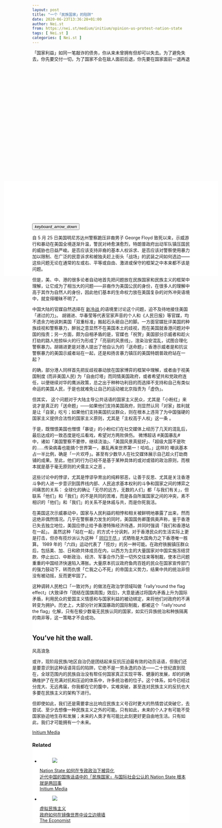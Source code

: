 ```yaml
---
layout: post
title: "一个「民族国家」的陷阱"
date: 2020-06-23T13:36:28+01:00
author: Nei.st
from: https://nei.st/medium/initium/opinion-us-protest-nation-state
tags: [ Nei.st ]
categories: [ Nei.st ]
---
```


<article class="no-header post-20866 post type-post status-publish format-standard hentry category-initium" id="post-20866">
 <div class="entry-content aesop-entry-content">
  <p class="blog-post__descriptionx">
   「国家利益」如同一笔敲诈的债务，你从来未曾拥有但却可以失去。为了避免失去，你先要交付一切，为了国家不会在敌人面前后退，你先要在国家面前一退再退
  </p>
  <span id="more-20866">
  </span>
  <div class="body-container">
   <div class="article-page js-article-page">
    <div class="GD-video-cover" style="transform: scale3d(1.1917, 1.1917, 1.1917) translate3d(0px, -77px, 0px);">
     <div class="aspectRatioPlaceholder" style="padding-bottom:66.66666666666666%;height: 0;">
      <div class="progressiveMedia" data-height="3648" data-width="5472">
       <img alt="" class="progressiveMedia-image" data-src="https://cdn.jsdelivr.net/gh/0nd1jyU39XQ/_/img/1/a287907ad4dc4254aacc068467ac1772.jpg" src="https://cdn.jsdelivr.net/gh/0nd1jyU39XQ/_/img/1/a287907ad4dc4254aacc068467ac1772.jpg"/>
      </div>
     </div>
    </div>
    <div class="gd-module">
     <div class="article-page--main js-cover-story" style="background-color: rgb(255, 255, 255); box-shadow: 0px 90.5px 0px 90.5px; color: rgb(255, 255, 255);">
      <div class="entry-hero">
       <div class="paragraph">
        <div class="article-page--header">
         <div class="article-page--header-title">
          <h1>
           一个「民族国家」的陷阱
          </h1>
         </div>
         <p class="article-page--subheader">
          明州黑人抗议，撑民众还是撑国家？
         </p>
        </div>
       </div>
       <p class="blog-post__description">
        「国家利益」如同一笔敲诈的债务，你从来未曾拥有但却可以失去。为了避免失去，你先要交付一切，为了国家不会在敌人面前后退，你先要在国家面前一退再退
       </p>
      </div>
     </div>
    </div>
    <div class="article-page--scroll_button-container js-scroll-btn--black hide" data-controls-color="ffcb0f">
     <button class="article-page--scroll_button">
      <i class="material-icons">
       keyboard_arrow_down
      </i>
     </button>
    </div>
    <div class="entry-content aesop-entry-content" style="background-color: #ffffff; position: relative;">
     <div class="article-section">
      <p>
       自 5 月 25 日美国明尼苏达州警察跪压非裔男子 George Floyd 致死以来，示威游行和暴动在美国全境逐渐升温，警民对峙愈演愈烈，特朗普政府出动军队镇压国民的威胁也日益严峻。是否应该支持非裔的基本人权诉求、是否应该对警察使用暴力加以限制、在广泛的民意诉求和被独夫赶上街头「战场」的武装之间如何选边——这些问题无论在通常的左或右、平等或自由、激进或保守的框架之中本来都不该是问题。
      </p>
      <p>
       但是，美、中、港的很多论者自动地首先把问题放在民族国家和民族主义的框架中理解，让它成为了相当大的问题——非裔作为美国公民的身份，在很多人的理解中高于其作为自然人的身份，因此他们基本的生命权力放在美国复杂的对外冲突语境中，就变得暧昧不明了。
      </p>
      <p>
       中国大陆的官媒自然选择在
       <a href="https://nei.st/medium/nytimes/the-new-cold-war-its-with-china-and-it-has-already-begun">
        新冷战
       </a>
       的语境里讨论这个问题，迫不及待地接住美国「递过的刀」。
       <span class="markup--p">
        胡锡进、华春莹等代表官家声音的个人和《人民日报》等官媒，均不遗余力地讽刺美国「双重标准」搬起石头砸自己的脚。一方面官媒批评美国的种族歧视和警察暴力，醉翁之意显然不在美国本土的歧视，而在美国就香港问题对中国的指责；另一方面，颇为自相矛盾的是，官媒也「祝贺」美国部分示威者和趁火打劫的路人抢掠纵火的行为形成了「亮丽的风景线」，渲染治安混乱，试图合理化警察暴力。胡锡进更是对港人提出了他自认为的「送命题」：香港示威者是和抗议警察暴力的美国示威者站在一起，还是和扬言暴力镇压的美国特朗普政府站在一起？
       </span>
      </p>
      <div class="code-block code-block-1" style="margin: 8px 0; clear: both;">
       <div class="container ads_KbHEVhh8Rw">
        <div class="card card--blog post-sidebar">
         <div class="card-body">
          <div class="logo_ngcontent-kty-0">
          </div>
          <div class="iframe-blocker U6XAMK63Vh00WqvF2BacIQ">
           <div class="background-h60B">
           </div>
           <div class="WumZiPCS4MeMw4pxQ">
           </div>
          </div>
         </div>
         <div class="card-footer">
          <div class="card-footer-wrapper" layout="row bottom-left">
          </div>
         </div>
        </div>
       </div>
      </div>
      <p>
       的确，部分港人同样首先把反歧视暴动放在国家博弈的框架中理解，或者由于视美国制度 (而非美国人民) 为「自由灯塔」而同情美国政府，或者希望共和党政府连任，以便继续对华的鹰派政策，总之出于种种功利目的而选择不支持和自己有类似命运的美国人民，于是也就难免让自己的运动被北京指责为「虚伪」。
      </p>
      <p>
       但其实，
       <span class="markup--p">
        这个问题对于大陆主导公共话语的国家主义民众，尤其是「小粉红」来说才是真正的「送命题」——如果他们支持美国政府，则显然认同「对家」胜利就是让「自家」吃亏；如果他们支持美国抗议群众，则在根本上违背了为中国强硬的国家主义提供合法性的国家主义原则，尤其是「主权高于人权」这一条
       </span>
       。
      </p>
      <p>
       <span class="markup--p">
        于是，既憎恨美国也憎恨「暴徒」的小粉红们在社交媒体上经历了几天的混乱后，最后达成的一致态度是吃瓜看戏，希望对方两败俱伤。
       </span>
       微博超话 #美国暴乱# 中，诸如「美国警察不要停，继续浇油」、「美国风景真挺好」、「超级大国不是吹的……传染病毒也能搞个世界第一，暴乱再来世界第一！哈哈。」这样的
       <span class="markup--p">
        嘲讽基本占一半比例，确是「一片欢呼」。甚至有少数华人在社交媒体展示自己趁火打劫商铺的成果。至此，他们的行为已经不是基于某种具体的或对或错的政治原则，而根本就是基于毫无原则的犬儒主义之恶
       </span>
       。
      </p>
      <p>
       这些讨论中的悖谬，尤其是悖谬孕育出的纯粹邪恶，让善于反思、尤其是关注香港斗争的人进一步意识到国界线内部、人民追求基本权利的斗争和国家之间的博弈之间痛苦的关系：
       <span class="markup--p">
        全球化的确让「无尽的远方，无数的人们」都「与我们有关」，但联系「他们」和「我们」的不是共同的苦难，而是各自所属国家之间的冲突，素不相识的「他们」和「我们」的关系不是休戚与共，而是你死我活。
       </span>
      </p>
      <p>
       <span class="markup--p">
        在美国这次示威暴动中，国家与人民利益的相悖和相关被鲜明地暴露了出来，然而这绝非偶然情况。几乎在警察暴力发生的同时，美国国务卿蓬佩奥声称，鉴于香港已失去独立地位，美国应停止给予香港特殊经济待遇，并同时强调「我们和香港站在一起」。
       </span>
       虽然这种「站在一起」的方式十分讽刺，对于香港民众的生活实际上更是打击，但亦有揽炒派认为这种「
       <a href="https://nei.st/medium/initium/opinion-hk-political-economical-situation">
        同归于尽
       </a>
       」式牺牲是大国角力之下香港唯一胜算。
       <span class="markup--p">
        1989 年的「六四」运动代表了「揽炒」的另一种可能。在政府铁腕镇压群众后，包括美、加、日和欧共体成员在内，以西方为主的大量国家对中国实施冻结贷款、停止出口、中断政治、经济、军事合作乃至一切外交往来等制裁，使本已问题重重的中国经济快速陷入滞胀。大量原本抗议政府鱼肉百姓的民众在国家宣传部门的强力鼓动下，转而仇恨「亡我之心不死」的帝国主义势力，结果中共的统治非但没有被动摇，反而更牢固了。
       </span>
      </p>
      <p>
       <span class="markup--p">
        这种调转人民枪口「一致对外」的做法在政治学领域叫做「rally'round the flag effect」(大致译作「团结在国旗周围」效应)，大意是通过将国内矛盾上升为国际矛盾，利用民众的爱国主义情感和与国家利益的被动绑定，来将他们对政府的不满转变为拥护。历史上，大部分针对某国暴政的国际制裁，都被这个「rally'round the flag」化解，只有在极少数毫无民族认同的国家，如实行异族统治和种族隔离的南非等，这一策略才不会成功。
       </span>
      </p>
      <div class="code-block code-block-1" style="margin: 8px 0; clear: both;">
       <div class="container ads_KbHEVhh8Rw">
        <div class="card card--blog post-sidebar">
         <div class="card-body">
          <div class="logo_ngcontent-kty-0">
          </div>
          <div class="iframe-blocker U6XAMK63Vh00WqvF2BacIQ">
           <div class="background-h60B">
           </div>
           <div class="WumZiPCS4MeMw4pxQ">
           </div>
          </div>
         </div>
         <div class="card-footer">
          <div class="card-footer-wrapper" layout="row bottom-left">
          </div>
         </div>
        </div>
       </div>
      </div>
      <div class="aesop-content-comp-wrap aesop-content-comp-columns-1" id="aesop-content-component">
       <div class="container img gfw edge">
        <div class="BarrierFailsafe__fullBarrier___2bFWd">
         <div class="aspectRatioPlaceholder nykpaywall">
          <div class="progressiveMedia" data-height="880" data-width="1040">
           <img alt="" class="progressiveMedia-image lazyload" data-src="https://cdn.jsdelivr.net/gh/0nd1jyU39XQ/_/img/1/full-desktop@2x.png" src="https://cdn.jsdelivr.net/gh/0nd1jyU39XQ/_/img/1/full-desktop@2x.png"/>
          </div>
         </div>
         <h1 class="BarrierFailsafe__header___1VGQh">
          You’ve hit the wall.
         </h1>
         <div class="BarrierFailsafe__body___2hQxl">
          风高浪急
          <a class="wdAUwEkxSXQjBoQ" href="https://nei.st/medium/j2c6srlbezlceyrdintsxq" rel="noopener noreferrer nofollow" target="_blank">
           <span class="svgIcon svgIcon--questionMark svgIcon--19px">
           </span>
          </a>
         </div>
        </div>
       </div>
      </div>
      <p>
       <span class="markup--p">
        或许，现阶段民族/地区自治仍是团结起来反抗压迫最有效的动员话语，但我们还是要意识到这种话语背后的陷阱，它绝不是一劳永逸的办法——二十世纪直到现在，全球范围内的民族自治没有帮任何国家真正实现平等、健康的发展，却的的确确维护了在充满对抗和压迫的体系中，许多统治者的位子。这个体系，如今已经过分庞大、无远弗届，你我都在它的腹中，实难突破，甚至连对民族主义的反抗也大多要在民族主义的架构下进行。
       </span>
      </p>
      <p>
       但即使如此，我们还是需要拿出比响应民族主义号召时更大的热情尝试突破它，去尝试、至少去想像一种民族主义之外的可能。只有如此，未来的个人才有可能不受国家胁迫地生存和发展；未来的人类才有可能比此刻更好更自由地生活。只有如此，我们才可能拥有一个未来。
      </p>
     </div>
     <div class="article-section end-of-article-wrapper">
      <div class="article-page--dopy">
       <div class="article-page--tags">
        <a class="tag" href="https://nei.st/medium/initium?source=https://theinitium.com/article/20200611-opinion-us-protest-nation-state/" rel="noopener noreferrer" target="_self">
         Initium Media
        </a>
       </div>
      </div>
      <div class="article-page--related">
       <h3>
        Related
       </h3>
       <ul class="mdc-layout-grid">
        <li class="related-item">
         <a href="https://nei.st/medium/initium/opinion-wangke-nation-state" rel="noopener noreferrer" target="_self">
          <div class="cover-image cover-image--ratio">
           <div class="gatsby-image-wrapper" style="position:relative;overflow:hidden">
            <figure class="progressive replace" data-href="https://cdn.jsdelivr.net/gh/0nd1jyU39XQ/_/img/1/c2c9ef4c8fdb41f5a6456e883dd8d27e.jpg">
             <img class="preview" src="https://cdn.jsdelivr.net/gh/0nd1jyU39XQ/_/img/0/c2c9ef4c8fdb41f5a6456e883dd8d27e.jpg"/>
            </figure>
           </div>
          </div>
          <div class="article--content">
           <div class="article--content-headline">
            Nation State 如何在专政政治下被异化
           </div>
           <div class="article--content-dek">
            近代中国的国族话语中的「民族国家」与国际社会公认的 Nation State 根本就是两回事
           </div>
           <div class="article--content-tag">
            Initium Media
           </div>
          </div>
         </a>
        </li>
        <li class="related-item">
         <a href="https://nei.st/medium/economist/special-report/virtual-nationalism" rel="noopener noreferrer">
          <div class="cover-image cover-image--ratio">
           <div class="gatsby-image-wrapper" style="position:relative;overflow:hidden">
            <figure class="progressive replace" data-href="https://cdn.jsdelivr.net/gh/0nd1jyU39XQ/_/img/1/20200222_SRD005_0.jpg">
             <img class="preview" src="https://cdn.jsdelivr.net/gh/0nd1jyU39XQ/_/img/0/20200222_SRD005_0.jpg"/>
            </figure>
           </div>
          </div>
          <div class="article--content">
           <div class="article--content-headline">
            虚拟民族主义
           </div>
           <div class="article--content-dek">
            政府如何在镜像世界中设立边境墙​​​
           </div>
           <div class="article--content-tag">
            The Economist
           </div>
          </div>
         </a>
        </li>
       </ul>
      </div>
     </div>
    </div>
   </div>
  </div>
  <div class="code-block code-block-2" style="margin: 8px 0; clear: both;">
   <br/>
   <div class="container ads_KbHEVhh8Rw">
    <div class="card card--blog post-sidebar">
     <div class="card-body">
      <div class="logo_ngcontent-kty-0">
      </div>
      <div class="iframe-blocker U6XAMK63Vh00WqvF2BacIQ">
       <div class="background-h60B">
       </div>
       <div class="WumZiPCS4MeMw4pxQ">
       </div>
      </div>
     </div>
     <div class="card-footer">
      <div class="card-footer-wrapper" layout="row bottom-left">
      </div>
     </div>
    </div>
   </div>
  </div>
 </div>
 <footer class="entry-footer">
 </footer>
</article>

